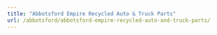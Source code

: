 ```yaml
---
title: "Abbotsford Empire Recycled Auto & Truck Parts"
url: /abbotsford/abbotsford-empire-recycled-auto-and-truck-parts/
---
```

